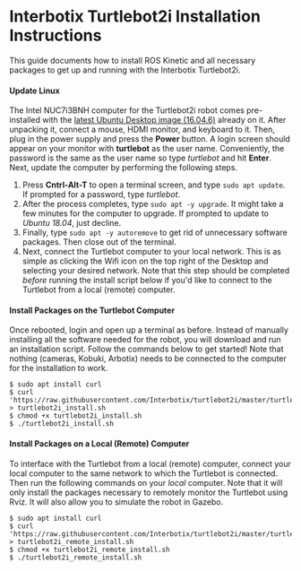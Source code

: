 # Interbotix Turtlebot2i Installation Instructions


This guide documents how to install ROS Kinetic and all necessary packages to get up and running with the Interbotix Turtlebot2i.

#### Update Linux

The Intel NUC7i3BNH computer for the Turtlebot2i robot comes pre-installed with the [latest Ubuntu Desktop image (16.04.6)](https://releases.ubuntu.com/16.04/) already on it. After unpacking it, connect a mouse, HDMI monitor, and keyboard to it. Then, plug in the power supply and press the **Power** button.
A login screen should appear on your monitor with **turtlebot** as the user name. Conveniently, the password is the same as the user name so type *turtlebot* and hit **Enter**. Next, update the computer by performing the following steps.

1. Press **Cntrl-Alt-T** to open a terminal screen, and type `sudo apt update`. If prompted for a password, type *turtlebot*.
2. After the process completes, type `sudo apt -y upgrade`. It might take a few minutes for the computer to upgrade. If prompted to update to *Ubuntu 18.04*, just decline.
3. Finally, type `sudo apt -y autoremove` to get rid of unnecessary software packages. Then close out of the terminal.
4. Next, connect the Turtlebot computer to your local network. This is as simple as clicking the Wifi icon on the top right of the Desktop and selecting your desired network. Note that this step should be completed *before* running the install script below if you'd like to connect to the Turtlebot from a local (remote) computer.

#### Install Packages on the Turtlebot Computer
Once rebooted, login and open up a terminal as before. Instead of manually installing all the software needed for the robot, you will download and run an installation script. Follow the commands below to get started! Note that nothing (cameras, Kobuki, Arbotix) needs to be connected to the computer for the installation to work.

    $ sudo apt install curl
    $ curl 'https://raw.githubusercontent.com/Interbotix/turtlebot2i/master/turtlebot2i_misc/turtlebot2i_install.sh' > turtlebot2i_install.sh
    $ chmod +x turtlebot2i_install.sh
    $ ./turtlebot2i_install.sh

#### Install Packages on a Local (Remote) Computer
To interface with the Turtlebot from a local (remote) computer, connect your local computer to the same network to which the Turtlebot is connected. Then run the following commands on your *local* computer. Note that it will only install the packages necessary to remotely monitor the Turtlebot using Rviz. It will also allow you to simulate the robot in Gazebo.

    $ sudo apt install curl
    $ curl 'https://raw.githubusercontent.com/Interbotix/turtlebot2i/master/turtlebot2i_misc/turtlebot2i_remote_install.sh' > turtlebot2i_remote_install.sh
    $ chmod +x turtlebot2i_remote_install.sh
    $ ./turtlebot2i_remote_install.sh
